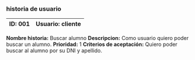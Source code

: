 
### historia de usuario

**ID:**  001 | **Usuario:**  cliente                               
| --------- | -------------------------------------------------
**Nombre historia:** Buscar alumno
**Descripcion:** Como usuario quiero poder buscar un alumno.
**Prioridad:** 1
**Criterios de aceptación:** Quiero poder buscar al alumno por su DNI y apellido.


